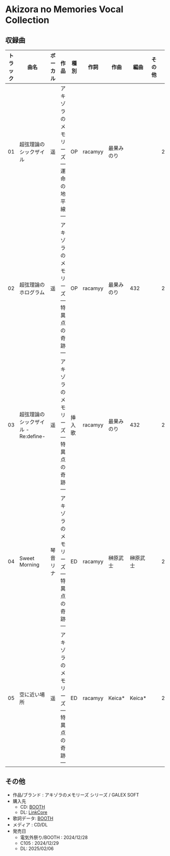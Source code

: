 # Akizora no Memories Vocal Collection

## 収録曲

| トラック | 曲名 | ボーカル | 作品 | 種別 | 作詞 | 作曲 | 編曲 | その他 | 年 |
|---|---|---|---|---|---|---|---|---|---|
| 01 | 超弦理論のシックザイル | 遥 | アキゾラのメモリーズ ―運命の地平線― | OP | racamyy | 最果みのり |  |  | 2023 |
| 02 | 超弦理論のホログラム | 遥 | アキゾラのメモリーズ ―特異点の奇跡― | OP | racamyy | 最果みのり | 432 |  | 2024 |
| 03 | 超弦理論のシックザイル -Re:define- | 遥 | アキゾラのメモリーズ ―特異点の奇跡― | 挿入歌 | racamyy | 最果みのり | 432 |  | 2024 |
| 04 | Sweet Morning | 琴音リナ | アキゾラのメモリーズ ―特異点の奇跡― | ED | racamyy | 榊原武士 | 榊原武士 |  | 2024 |
| 05 | 空に近い場所 | 遥 | アキゾラのメモリーズ ―特異点の奇跡― | ED | racamyy | Keica* | Keica* |  | 2024 |

## その他

- 作品/ブランド : アキゾラのメモリーズ シリーズ / GALEX SOFT
- 購入先
    - CD: [BOOTH](https://galexsoft.booth.pm/items/6431194)
    - DL: [LinkCore](https://linkco.re/ntepcBt2)
- 歌詞データ: [BOOTH](https://galexsoft.booth.pm/items/6405235)
- メディア : CD/DL
- 発売日
    - 電気外祭り/BOOTH : 2024/12/28
    - C105 : 2024/12/29
    - DL: 2025/02/06
